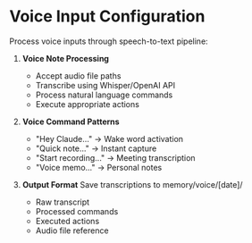 # Voice Input Configuration

Process voice inputs through speech-to-text pipeline:

1. **Voice Note Processing**
   - Accept audio file paths
   - Transcribe using Whisper/OpenAI API
   - Process natural language commands
   - Execute appropriate actions

2. **Voice Command Patterns**
   - "Hey Claude..." → Wake word activation
   - "Quick note..." → Instant capture
   - "Start recording..." → Meeting transcription
   - "Voice memo..." → Personal notes

3. **Output Format**
   Save transcriptions to memory/voice/[date]/
   - Raw transcript
   - Processed commands
   - Executed actions
   - Audio file reference
